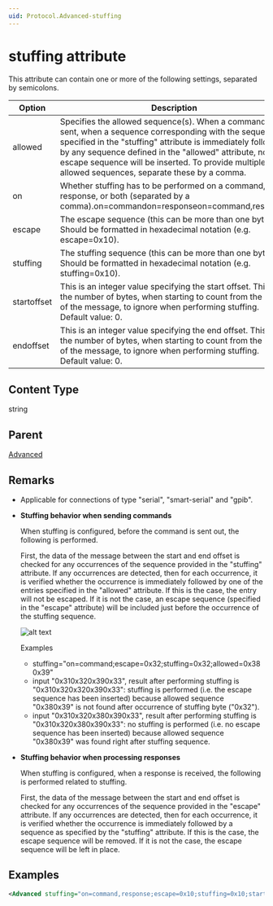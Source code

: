 ```yaml
---
uid: Protocol.Advanced-stuffing
---
```


# stuffing attribute

This attribute can contain one or more of the following settings, separated by semicolons.

|Option|Description|
|--- |--- |
|allowed|Specifies the allowed sequence(s). When a command is sent, when a sequence corresponding with the sequence specified in the "stuffing" attribute is immediately followed by any sequence defined in the "allowed" attribute, no escape sequence will be inserted. To provide multiple allowed sequences, separate these by a comma.|
|on|Whether stuffing has to be performed on a command, a response, or both (separated by a comma).on=commandon=responseon=command,response|
|escape|The escape sequence (this can be more than one byte). Should be formatted in hexadecimal notation (e.g. escape=0x10).|
|stuffing|The stuffing sequence (this can be more than one byte). Should be formatted in hexadecimal notation (e.g. stuffing=0x10).|
|startoffset|This is an integer value specifying the start offset. This is the number of bytes, when starting to count from the start of the message, to ignore when performing stuffing. Default value: 0.|
|endoffset|This is an integer value specifying the end offset. This is the number of bytes, when starting to count from the end of the message, to ignore when performing stuffing. Default value: 0.|

## Content Type

string

## Parent

[Advanced](xref:Protocol.Advanced)

## Remarks

- Applicable for connections of type "serial", "smart-serial" and "gpib".
- **Stuffing behavior when sending commands**

    When stuffing is configured, before the command is sent out, the following is performed.

    First, the data of the message between the start and end offset is checked for any occurrences of the sequence provided in the "stuffing" attribute. If any occurrences are detected, then for each occurrence, it is verified whether the occurrence is immediately followed by one of the entries specified in the "allowed" attribute. If this is the case, the entry will not be escaped. If it is not the case, an escape sequence (specified in the "escape" attribute) will be included just before the occurrence of the stuffing sequence.

    ![alt text](~/develop/schemadoc/Protocol/images/ProtocolAdvancedStuffing.svg "start and end offset")

    Examples

  - stuffing="on=command;escape=0x32;stuffing=0x32;allowed=0x380x39"
  - input "0x310x320x390x33", result after performing stuffing is "0x310x320x320x390x33": stuffing is performed (i.e. the escape sequence has been inserted) because allowed sequence "0x380x39" is not found after occurrence of stuffing byte ("0x32").
  - input "0x310x320x380x390x33", result after performing stuffing is "0x310x320x380x390x33": no stuffing is performed (i.e. no escape sequence has been inserted) because allowed sequence "0x380x39" was found right after stuffing sequence.

- **Stuffing behavior when processing responses**

    When stuffing is configured, when a response is received, the following is performed related to stuffing.

    First, the data of the message between the start and end offset is checked for any occurrences of the sequence provided in the "escape" attribute. If any occurrences are detected, then for each occurrence, it is verified whether the occurrence is immediately followed by a sequence as specified by the "stuffing" attribute. If this is the case, the escape sequence will be removed. If it is not the case, the escape sequence will be left in place.

## Examples

```xml
<Advanced stuffing="on=command,response;escape=0x10;stuffing=0x10;startoffset=2; endoffset=4"/>
```
